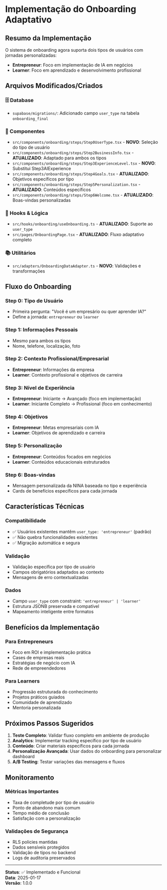 # Implementação do Onboarding Adaptativo

## Resumo da Implementação

O sistema de onboarding agora suporta dois tipos de usuários com jornadas personalizadas:
- **Entrepreneur**: Foco em implementação de IA em negócios
- **Learner**: Foco em aprendizado e desenvolvimento profissional

## Arquivos Modificados/Criados

### 🗄️ Database
- `supabase/migrations/`: Adicionado campo `user_type` na tabela `onboarding_final`

### 🧩 Componentes
- `src/components/onboarding/steps/Step0UserType.tsx` - **NOVO**: Seleção do tipo de usuário
- `src/components/onboarding/steps/Step2BusinessInfo.tsx` - **ATUALIZADO**: Adaptado para ambos os tipos
- `src/components/onboarding/steps/Step3ExperienceLevel.tsx` - **NOVO**: Substitui Step3AIExperience
- `src/components/onboarding/steps/Step4Goals.tsx` - **ATUALIZADO**: Objetivos específicos por tipo
- `src/components/onboarding/steps/Step5Personalization.tsx` - **ATUALIZADO**: Conteúdos específicos
- `src/components/onboarding/steps/Step6Welcome.tsx` - **ATUALIZADO**: Boas-vindas personalizadas

### 🔧 Hooks & Lógica
- `src/hooks/onboarding/useOnboarding.ts` - **ATUALIZADO**: Suporte ao `user_type`
- `src/pages/OnboardingPage.tsx` - **ATUALIZADO**: Fluxo adaptativo completo

### 📚 Utilitários
- `src/adapters/OnboardingDataAdapter.ts` - **NOVO**: Validações e transformações

## Fluxo do Onboarding

### Step 0: Tipo de Usuário
- Primeira pergunta: "Você é um empresário ou quer aprender IA?"
- Define a jornada: `entrepreneur` ou `learner`

### Step 1: Informações Pessoais
- Mesmo para ambos os tipos
- Nome, telefone, localização, foto

### Step 2: Contexto Profissional/Empresarial
- **Entrepreneur**: Informações da empresa
- **Learner**: Contexto profissional e objetivos de carreira

### Step 3: Nível de Experiência
- **Entrepreneur**: Iniciante → Avançado (foco em implementação)
- **Learner**: Iniciante Completo → Profissional (foco em conhecimento)

### Step 4: Objetivos
- **Entrepreneur**: Metas empresariais com IA
- **Learner**: Objetivos de aprendizado e carreira

### Step 5: Personalização
- **Entrepreneur**: Conteúdos focados em negócios
- **Learner**: Conteúdos educacionais estruturados

### Step 6: Boas-vindas
- Mensagem personalizada da NINA baseada no tipo e experiência
- Cards de benefícios específicos para cada jornada

## Características Técnicas

### Compatibilidade
- ✅ Usuários existentes mantêm `user_type: 'entrepreneur'` (padrão)
- ✅ Não quebra funcionalidades existentes
- ✅ Migração automática e segura

### Validação
- Validação específica por tipo de usuário
- Campos obrigatórios adaptados ao contexto
- Mensagens de erro contextualizadas

### Dados
- Campo `user_type` com constraint: `'entrepreneur' | 'learner'`
- Estrutura JSONB preservada e compatível
- Mapeamento inteligente entre formatos

## Benefícios da Implementação

### Para Entrepreneurs
- Foco em ROI e implementação prática
- Cases de empresas reais
- Estratégias de negócio com IA
- Rede de empreendedores

### Para Learners
- Progressão estruturada do conhecimento
- Projetos práticos guiados
- Comunidade de aprendizado
- Mentoria personalizada

## Próximos Passos Sugeridos

1. **Teste Completo**: Validar fluxo completo em ambiente de produção
2. **Analytics**: Implementar tracking específico por tipo de usuário
3. **Conteúdo**: Criar materiais específicos para cada jornada
4. **Personalização Avançada**: Usar dados do onboarding para personalizar dashboard
5. **A/B Testing**: Testar variações das mensagens e fluxos

## Monitoramento

### Métricas Importantes
- Taxa de completude por tipo de usuário
- Ponto de abandono mais comum
- Tempo médio de conclusão
- Satisfação com a personalização

### Validações de Segurança
- RLS policies mantidas
- Dados sensíveis protegidos
- Validação de tipos no backend
- Logs de auditoria preservados

---

**Status**: ✅ Implementado e Funcional  
**Data**: 2025-01-17  
**Versão**: 1.0.0